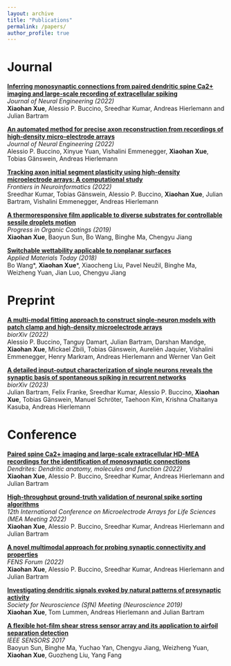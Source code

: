 ```yaml
---
layout: archive
title: "Publications"
permalink: /papers/
author_profile: true
---
```


# Journal 

<p>
<a href="https://iopscience.iop.org/article/10.1088/1741-2552/ac8765">
<b>Inferring monosynaptic connections from paired dendritic spine Ca2+ imaging and large-scale recording of extracellular spiking</b></a><br>
<i>Journal of Neural Engineering (2022)</i><br>
<b>Xiaohan Xue</b>, Alessio P. Buccino, Sreedhar Kumar, Andreas Hierlemann and Julian Bartram
</p>

<p>
<a href="https://iopscience.iop.org/article/10.1088/1741-2552/ac59a2">
<b>An automated method for precise axon reconstruction from recordings of high-density micro-electrode arrays</b></a><br>
<i>Journal of Neural Engineering (2022)</i><br> 
Alessio P. Buccino, Xinyue Yuan, Vishalini Emmenegger, <b>Xiaohan Xue</b>, Tobias Gänswein, Andreas Hierlemann
</p>

<p>
<a href="https://www.frontiersin.org/articles/10.3389/fninf.2022.957255/full">
<b>Tracking axon initial segment plasticity using high-density microelectrode arrays: A computational study</b></a><br>
<i>Frontiers in Neuroinformatics (2022)</i><br> 
Sreedhar Kumar, Tobias Gänswein, Alessio P. Buccino, <b>Xiaohan Xue</b>, Julian Bartram, Vishalini Emmenegger, Andreas Hierlemann
</p>

<p>
<a href="https://www.sciencedirect.com/science/article/pii/S0300944019300633">
<b>A thermoresponsive film applicable to diverse substrates for controllable sessile droplets motion</b></a><br>
<i>Progress in Organic Coatings (2019)</i><br> 
<b>Xiaohan Xue</b>, Baoyun Sun, Bo Wang, Binghe Ma, Chengyu Jiang
</p>

<p>
<a href="https://www.sciencedirect.com/science/article/pii/S2352940718303020">
<b>Switchable wettability applicable to nonplanar surfaces</b></a><br>
<i>Applied Materials Today (2018)</i><br> 
Bo Wang*, <b>Xiaohan Xue</b>*, Xiaocheng Liu, Pavel Neužil, Binghe Ma, Weizheng Yuan, Jian Luo, Chengyu Jiang
</p>


# Preprint


<p>
<a href="https://www.biorxiv.org/content/10.1101/2022.08.03.502468v1">
<b>A multi-modal fitting approach to construct single-neuron models with patch clamp and high-density microelectrode arrays</b></a><br>
<i>biorXiv (2022)</i><br>
Alessio P. Buccino, Tanguy Damart, Julian Bartram, Darshan Mandge, <b>Xiaohan Xue</b>, Mickael Zbili, Tobias Gänswein, Aurelién Jaquier, Vishalini Emmenegger, Henry Markram, Andreas Hierlemann and Werner Van Geit
</p>

<p>
<a href="https://www.biorxiv.org/content/10.1101/2023.01.06.523018v1">
<b>A detailed input-output characterization of single neurons reveals the synaptic basis of spontaneous spiking in recurrent networks</b></a><br>
<i>biorXiv (2023)</i><br>
Julian Bartram, Felix Franke, Sreedhar Kumar, Alessio P. Buccino, <b>Xiaohan Xue</b>, Tobias Gänswein, Manuel Schröter, Taehoon Kim, Krishna Chaitanya Kasuba, Andreas Hierlemann
</p>

# Conference

<p>
<a href="https://www.research-collection.ethz.ch/bitstream/handle/20.500.11850/580350/2/2022_Xue_Dendrites2022.pdf">
<b>Paired spine Ca2+ imaging and large-scale extracellular HD-MEA recordings for the identification of monosynaptic connections</b></a><br>
<i> Dendrites: Dendritic anatomy, molecules and function (2022) </i><br> <b>Xiaohan Xue</b>, Alessio P. Buccino, Sreedhar Kumar, Andreas Hierlemann and Julian Bartram 
</p>

<p>
<a href="https://www.research-collection.ethz.ch/bitstream/handle/20.500.11850/580351/2/2022_Xue_MeaMeeting2022.pdf">
<b>High-throughput ground-truth validation of neuronal spike sorting algorithms</b></a><br>
<i> 12th International Conference on Microelectrode Arrays for Life Sciences (MEA Meeting 2022) </i><br> <b>Xiaohan Xue</b>, Alessio P. Buccino, Sreedhar Kumar, Andreas Hierlemann and Julian Bartram 
</p>

<p>
<a href="https://www.research-collection.ethz.ch/bitstream/handle/20.500.11850/580352/2/2022_Xue_FENS.pdf">
<b> A novel multimodal approach for probing synaptic connectivity and properties</b></a><br>
<i> FENS Forum (2022) </i><br> <b>Xiaohan Xue</b>, Alessio P. Buccino, Sreedhar Kumar, Andreas Hierlemann and Julian Bartram 
</p>

<p>
<a href="https://www.research-collection.ethz.ch/bitstream/handle/20.500.11850/377066/2/2019SfNXiaohanXue-Investingdendriticsignalsevokedbybynaturalpatternsofpresynapticactivity.pdf">
<b> Investigating dendritic signals evoked by natural patterns of presynaptic activity</b></a><br>
<i> Society for Neuroscience (SfN) Meeting (Neuroscience 2019) </i><br> <b>Xiaohan Xue</b>, Tom Lummen, Andreas Hierlemann and Julian Bartram 
</p>

<p>
<a href="https://ieeexplore.ieee.org/abstract/document/8234140">
<b> A flexible hot-film shear stress sensor array and its application to airfoil separation detection</b></a><br>
<i> IEEE SENSORS 2017 </i><br> Baoyun Sun, Binghe Ma, Yuchao Yan, Chengyu Jiang, Weizheng Yuan, <b>Xiaohan Xue</b>, Guozheng Liu, Yang Fang 
</p>
